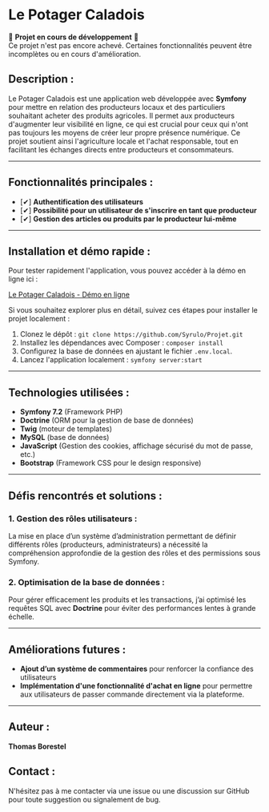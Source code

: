 # Le Potager Caladois

🚧 **Projet en cours de développement** 🚧  
Ce projet n'est pas encore achevé. Certaines fonctionnalités peuvent être incomplètes ou en cours d'amélioration.

## Description :

Le Potager Caladois est une application web développée avec **Symfony** pour mettre en relation des producteurs locaux et des particuliers souhaitant acheter des produits agricoles. Il permet aux producteurs d'augmenter leur visibilité en ligne, ce qui est crucial pour ceux qui n'ont pas toujours les moyens de créer leur propre présence numérique. Ce projet soutient ainsi l'agriculture locale et l'achat responsable, tout en facilitant les échanges directs entre producteurs et consommateurs.

---

## Fonctionnalités principales :

- [✔] **Authentification des utilisateurs**
- [✔] **Possibilité pour un utilisateur de s'inscrire en tant que producteur**
- [✔] **Gestion des articles ou produits par le producteur lui-même**

---

## Installation et démo rapide :

Pour tester rapidement l'application, vous pouvez accéder à la démo en ligne ici :

[Le Potager Caladois - Démo en ligne](https://le-potager-caladois-473dbd9489eb.herokuapp.com/)

Si vous souhaitez explorer plus en détail, suivez ces étapes pour installer le projet localement :

1. Clonez le dépôt : `git clone https://github.com/Syrulo/Projet.git`
2. Installez les dépendances avec Composer : `composer install`
3. Configurez la base de données en ajustant le fichier `.env.local`.
4. Lancez l'application localement : `symfony server:start`

---

## Technologies utilisées :

- **Symfony 7.2** (Framework PHP)
- **Doctrine** (ORM pour la gestion de base de données)
- **Twig** (moteur de templates)
- **MySQL** (base de données)
- **JavaScript** (Gestion des cookies, affichage sécurisé du mot de passe, etc.)
- **Bootstrap** (Framework CSS pour le design responsive)

---

## Défis rencontrés et solutions :

### 1. **Gestion des rôles utilisateurs** :
La mise en place d’un système d’administration permettant de définir différents rôles (producteurs, administrateurs) a nécessité la compréhension approfondie de la gestion des rôles et des permissions sous Symfony.

### 2. **Optimisation de la base de données** :
Pour gérer efficacement les produits et les transactions, j’ai optimisé les requêtes SQL avec **Doctrine** pour éviter des performances lentes à grande échelle.

---

## Améliorations futures :

- **Ajout d’un système de commentaires** pour renforcer la confiance des utilisateurs
- **Implémentation d'une fonctionnalité d'achat en ligne** pour permettre aux utilisateurs de passer commande directement via la plateforme.

---

## Auteur :

**Thomas Borestel**

## Contact :

N'hésitez pas à me contacter via une issue ou une discussion sur GitHub pour toute suggestion ou signalement de bug.
